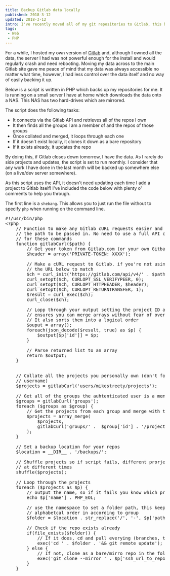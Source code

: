 ```yaml
---
title: Backup Gitlab data locally
published: 2018-3-12
updated: 2018-3-12
intro: I've recently moved all of my git repositories to Gitlab, this blog post walks through a script I&nbsp;have written to clone all of my repositories locally as a backup.
tags:
 - Web
 - PHP
---
```


For a while, I hosted my own version of [Gitlab](https://gitlab.com/) and, although I owned all the data, the server I had was not powerful enough for the install and would regularly crash and need rebooting. Moving my data across to the main Gitlab site gave me peace of mind that my data was always accessible no matter what time, however, I had less control over the data itself and no way of easily backing it up.

Below is a script is written in PHP which backs up my repositories for me. It is running on a small server I have at home which downloads the data onto a NAS. This NAS has two hard-drives which are mirrored.

The script does the following tasks: 

- It connects via the Gitlab API and retrieves all of the repos I own
- It then finds all the groups I am a member of and the repos of those groups
- Once collated and merged, it loops through each one
 - If it doesn't exist locally, it clones it down as a bare repository
 - If it exists already, it updates the repo

By doing this, if Gitlab closes down tomorrow, I have the data. As I rarely do side projects and updates, the script is set to run monthly. I consider that any work I have done in the last month will be backed up somewhere else (on a live/dev server somewhere). 

As this script uses the API, it doesn't need updating each time I add a project to Gitlab itself! I've included the code below with plenty o' comments to help you through.

The first line is a `shebang`. This allows you to just run the file without to specify `php` when running on the command line.

<pre class="language-php">#!/usr/bin/php
&lt;?php
	// Function to make any Gitlab cURL requests easier and it just requires
	// the path to be passed in. No need to use a full API composer package
	// for these commands
	function gitlabCurl($path) {
		// Get your token from Gitlab.com (or your own Gitbal install)
		$header = array('PRIVATE-TOKEN: XXXX');

		// Make a cURL request to Gitlab. if you're not using gitlab.com update
		// the URL below to match
		$ch = curl_init('https://gitlab.com/api/v4/' . $path);
		curl_setopt($ch, CURLOPT_SSL_VERIFYPEER, 0);
		curl_setopt($ch, CURLOPT_HTTPHEADER, $header);
		curl_setopt($ch, CURLOPT_RETURNTRANSFER, 1);
		$result = curl_exec($ch);
		curl_close($ch);

		// Lopp through your output setting the project ID as the key - this 
		// ensures you can merge arrays without fear of overwriting anything. 
		// It also sorts them into a logical order
		$ouput = array();
		foreach(json_decode($result, true) as $p) {
			$output[$p['id']] = $p;
		}
		
		// Parse returned list to an array
		return $output;
	}


	// Collate all the projects you personally own (don't forget to update the 
	// username)
	$projects = gitlabCurl('users/mikestreety/projects');

	// Get all of the groups the auhtenticated user is a member of
	$groups = gitlabCurl('groups');
	foreach ($groups as $group) {
		// Get the projects from each group and merge with the previous projects
		$projects = array_merge(
			$projects, 
			gitlabCurl('groups/' .  $group['id'] . '/projects')
		);
	}

	// Set a backup location for your repos
	$location = __DIR__ . '/backups/';

	// Shuffle projects so if script fails, different prorjects get backed up
	// at different times
	shuffle($projects);

	// Loop through the projects
	foreach ($projects as $p) {
		// output the name, so if it fails you know which project it was on
		echo $p['name'] . PHP_EOL;

		// use the namespace to set a folder path, this keeps projects in
		// alphabetcal order in according to group
		$folder = $location . str_replace('/', '-', $p['path_with_namespace']);

		// Check if the repo exists already
		if(file_exists($folder)) {
			// If it does, cd and pull everying (branches, tags etc)
			exec('cd ' . $folder . '&& git remote update');
		} else {
			// If not, clone as a bare/mirro repo in the folder
			exec('git clone --mirror ' . $p['ssh_url_to_repo'] . ' ' . $folder);
		}
	}</pre>